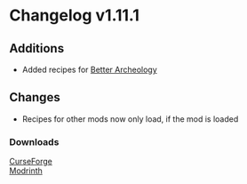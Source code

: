 # Changelog v1.11.1

## Additions
- Added recipes for [Better Archeology](https://www.curseforge.com/minecraft/mc-mods/better-archeology)

## Changes
- Recipes for other mods now only load, if the mod is loaded

### Downloads
[CurseForge](https://curseforge.com/minecraft/mc-mods/nemos-woodcutter) <br>
[Modrinth](https://modrinth.com/mod/nemos-woodcutter)